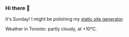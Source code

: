 ### Hi there :wave:

It's Sunday! I might be polishing my [static site generator](https://github.com/bewuethr/pandoc-bash-blog).

Weather in Toronto: partly cloudy, at +10°C.
